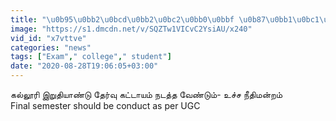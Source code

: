 ```yaml
---
title: "\u0b95\u0bb2\u0bcd\u0bb2\u0bc2\u0bb0\u0bbf \u0b87\u0bb1\u0bc1\u0ba4\u0bbf\u0baf\u0bbe\u0ba3\u0bcd\u0b9f\u0bc1 \u0ba4\u0bc7\u0bb0\u0bcd\u0bb5\u0bc1 \u0b95\u0b9f\u0bcd\u0b9f\u0bbe\u0baf\u0bae\u0bcd \u0ba8\u0b9f\u0ba4\u0bcd\u0ba4 \u0bb5\u0bc7\u0ba3\u0bcd\u0b9f\u0bc1\u0bae\u0bcd- \u0b89\u0b9a\u0bcd\u0b9a \u0ba8\u0bc0\u0ba4\u0bbf\u0bae\u0ba9\u0bcd\u0bb1\u0bae\u0bcd"
image: "https://s1.dmcdn.net/v/SQZTw1VICvC2YsiAU/x240"
vid_id: "x7vttve"
categories: "news"
tags: ["Exam"," college"," student"]
date: "2020-08-28T19:06:05+03:00"
---
```

கல்லூரி இறுதியாண்டு தேர்வு கட்டாயம் நடத்த வேண்டும்- உச்ச நீதிமன்றம்   <br>Final semester should be conduct as per UGC
